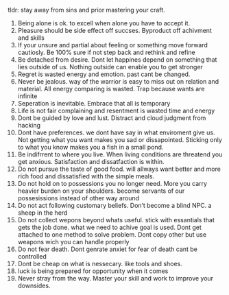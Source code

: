 tldr: stay away from sins and prior mastering your craft.

1. Being alone is ok. to excell when alone you have to accept it.
2. Pleasure should be side effect off succses. Byproduct off achivment and skills
3. If your unsure and partial about feeling or something move forward cautiosly. Be 100% sure if not step back and rethink and refine
4. Be detached from desire. Dont let happines depend on something that lies outside of us. Nothing outside can enable you to get stronger
5. Regret is wasted energy and emotion. past cant be changed.
6. Never be jealous. way of the warrior is easy to miss out on relation and material. All energy comparing is wasted. Trap because wants are infinite
7. Seperation is inevitable. Embrace that all is temporary
8. Life is not fair complaining and resentment is wasted time and energy
9. Dont be guided by love and lust. Distract and cloud judgment from hacking
10. Dont have preferences. we dont have say in what enviroment give us. Not getting what you want makes you sad or dissapointed. Sticking only to what you know makes you a fish in a small pond.
11. Be indifrrent to where you live. When living conditions are threatend you get anxious. Satisfaction and dissatfaction is within.
12. Do not pursue the taste of good food. will allways want better and more rich food and dissatisfied with the simple meals.
13. Do not hold on to possessions you no longer need. More you carry heavier burden on your shoulders. become servants of our possesissions instead of other way around
14. Do not act following customary beliefs. Don’t become a blind NPC. a sheep in the herd
15. Do not collect wepons beyond whats useful. stick with essantials that gets the job done. what we need to achive goal is used. Dont get attached to one method to solve problem. Dont copy other but use weapons wich you can handle properly
16. Do not fear death. Dont genrate anxiet for fear of death cant be controlled
17. Dont be cheap on what is nessecary. like tools and shoes.
18. luck is being prepared for opportunity when it comes
19. Never stray from the way. Master your skill and work to improve your downsides.